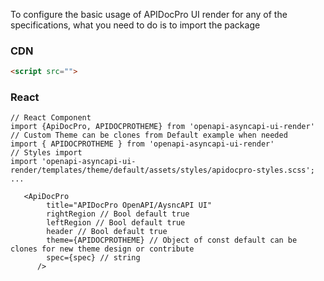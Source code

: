 To configure the basic usage of APIDocPro UI render for any of the specifications, what you need to do is to import the package 

### CDN
```html
<script src="">
```


### React

```text
// React Component
import {ApiDocPro, APIDOCPROTHEME} from 'openapi-asyncapi-ui-render'
// Custom Theme can be clones from Default example when needed
import { APIDOCPROTHEME } from 'openapi-asyncapi-ui-render'
// Styles import
import 'openapi-asyncapi-ui-render/templates/theme/default/assets/styles/apidocpro-styles.scss';
...

   <ApiDocPro
        title="APIDocPro OpenAPI/AysncAPI UI"
        rightRegion // Bool default true
        leftRegion // Bool default true
        header // Bool default true
        theme={APIDOCPROTHEME} // Object of const default can be clones for new theme design or contribute
        spec={spec} // string
      />
```